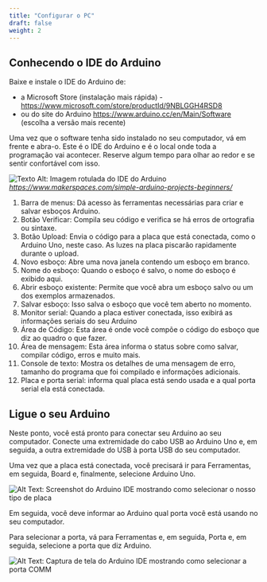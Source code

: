 ```yaml
---
title: "Configurar o PC"
draft: false
weight: 2
---
```


## Conhecendo o IDE do Arduino

Baixe e instale o IDE do Arduino de:

* a Microsoft Store (instalação mais rápida) - <https://www.microsoft.com/store/productId/9NBLGGH4RSD8>
* ou do site do Arduino <https://www.arduino.cc/en/Main/Software> (escolha a versão mais recente)

Uma vez que o software tenha sido instalado no seu computador, vá em frente e abra-o. Este é o IDE do Arduino e é o local onde toda a programação vai acontecer. Reserve algum tempo para olhar ao redor e se sentir confortável com isso.

![Texto Alt: Imagem rotulada do IDE do Arduino](../img/ArduinoIDE-labeled.png)
*<https://www.makerspaces.com/simple-arduino-projects-beginners/>*

1. Barra de menus: Dá acesso às ferramentas necessárias para criar e salvar esboços Arduino.
2. Botão Verificar: Compila seu código e verifica se há erros de ortografia ou sintaxe.
3. Botão Upload: Envia o código para a placa que está conectada, como o Arduino Uno, neste caso.  As luzes na placa piscarão rapidamente durante o upload.
4. Novo esboço: Abre uma nova janela contendo um esboço em branco.
5. Nome do esboço: Quando o esboço é salvo, o nome do esboço é exibido aqui.
6. Abrir esboço existente: Permite que você abra um esboço salvo ou um dos exemplos armazenados.
7. Salvar esboço: Isso salva o esboço que você tem aberto no momento.
8. Monitor serial: Quando a placa estiver conectada, isso exibirá as informações seriais do seu Arduino
9. Área de Código: Esta área é onde você compõe o código do esboço que diz ao quadro o que fazer.
10. Área de mensagem: Esta área informa o status sobre como salvar, compilar código, erros e muito mais.  
11. Console de texto: Mostra os detalhes de uma mensagem de erro, tamanho do programa que foi compilado e informações adicionais.
12. Placa e porta serial: informa qual placa está sendo usada e a qual porta serial ela está conectada.

## Ligue o seu Arduino

Neste ponto, você está pronto para conectar seu Arduino ao seu computador.  Conecte uma extremidade do cabo USB ao Arduino Uno e, em seguida, a outra extremidade do USB à porta USB do seu computador.

Uma vez que a placa está conectada, você precisará ir para Ferramentas, em seguida, Board e, finalmente, selecione Arduino Uno.

![Alt Text: Screenshot do Arduino IDE mostrando como selecionar o nosso tipo de placa](../img/board-select.png)

Em seguida, você deve informar ao Arduino qual porta você está usando no seu computador.

Para selecionar a porta, vá para Ferramentas e, em seguida, Porta e, em seguida, selecione a porta que diz Arduino.

![Alt Text: Captura de tela do Arduino IDE mostrando como selecionar a porta COMM](../img/COMM-port.png)
